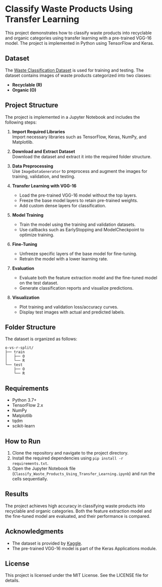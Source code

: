 # Classify Waste Products Using Transfer Learning

This project demonstrates how to classify waste products into recyclable and organic categories using transfer learning with a pre-trained VGG-16 model. The project is implemented in Python using TensorFlow and Keras.

## Dataset

The [Waste Classification Dataset](https://www.kaggle.com/datasets/techsash/waste-classification-data) is used for training and testing. The dataset contains images of waste products categorized into two classes:
- **Recyclable (R)**
- **Organic (O)**

## Project Structure

The project is implemented in a Jupyter Notebook and includes the following steps:

1. **Import Required Libraries**  
   Import necessary libraries such as TensorFlow, Keras, NumPy, and Matplotlib.

2. **Download and Extract Dataset**  
   Download the dataset and extract it into the required folder structure.

3. **Data Preprocessing**  
   Use `ImageDataGenerator` to preprocess and augment the images for training, validation, and testing.

4. **Transfer Learning with VGG-16**  
   - Load the pre-trained VGG-16 model without the top layers.
   - Freeze the base model layers to retain pre-trained weights.
   - Add custom dense layers for classification.

5. **Model Training**  
   - Train the model using the training and validation datasets.
   - Use callbacks such as EarlyStopping and ModelCheckpoint to optimize training.

6. **Fine-Tuning**  
   - Unfreeze specific layers of the base model for fine-tuning.
   - Retrain the model with a lower learning rate.

7. **Evaluation**  
   - Evaluate both the feature extraction model and the fine-tuned model on the test dataset.
   - Generate classification reports and visualize predictions.

8. **Visualization**  
   - Plot training and validation loss/accuracy curves.
   - Display test images with actual and predicted labels.

## Folder Structure

The dataset is organized as follows:

```
o-vs-r-split/
├── train
│   ├── O
│   └── R
└── test
    ├── O
    └── R
```

## Requirements

- Python 3.7+
- TensorFlow 2.x
- NumPy
- Matplotlib
- tqdm
- scikit-learn

## How to Run

1. Clone the repository and navigate to the project directory.
2. Install the required dependencies using `pip install -r requirements.txt`.
3. Open the Jupyter Notebook file (`Classify_Waste_Products_Using_Transfer_Learning.ipynb`) and run the cells sequentially.

## Results

The project achieves high accuracy in classifying waste products into recyclable and organic categories. Both the feature extraction model and the fine-tuned model are evaluated, and their performance is compared.

## Acknowledgments

- The dataset is provided by [Kaggle](https://www.kaggle.com/).
- The pre-trained VGG-16 model is part of the Keras Applications module.

## License

This project is licensed under the MIT License. See the LICENSE file for details.
